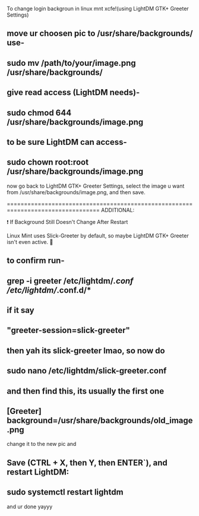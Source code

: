 To change login backgroun in linux mnt xcfe!(using LightDM GTK+ Greeter Settings)

move ur choosen pic to /usr/share/backgrounds/ use-
--------------------------------------------
sudo mv /path/to/your/image.png /usr/share/backgrounds/
--------------------------------------------

give read access (LightDM needs)-
--------------------------------------------
sudo chmod 644 /usr/share/backgrounds/image.png
--------------------------------------------

to be sure LightDM can access-
--------------------------------------------
sudo chown root:root /usr/share/backgrounds/image.png
--------------------------------------------

now go back to LightDM GTK+ Greeter Settings, select the image u want from /usr/share/backgrounds/image.png, and then save.

=================================================================================
ADDITIONAL:

❗ If Background Still Doesn't Change After Restart

Linux Mint uses Slick-Greeter by default, so maybe LightDM GTK+ Greeter isn't even active. 🤡

to confirm run-
--------------------------------------------
grep -i greeter /etc/lightdm/*.conf /etc/lightdm/*.conf.d/*
--------------------------------------------

if it say 
--------------------------------------------
"greeter-session=slick-greeter"
--------------------------------------------

then yah its slick-greeter lmao, so now do
--------------------------------------------
sudo nano /etc/lightdm/slick-greeter.conf
--------------------------------------------

and then find this, its usually the first one
--------------------------------------------
[Greeter]
background=/usr/share/backgrounds/old_image.png
--------------------------------------------
change it to the new pic and 

Save (CTRL + X, then Y, then ENTER`), and restart LightDM:
--------------------------------------------
sudo systemctl restart lightdm
--------------------------------------------
and ur done yayyy
